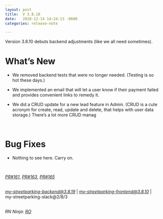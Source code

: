 ```yaml
---
layout: post
title:  V 3.8.10
date:   2020-12-14 14:24:13 -0600
categories: release-note

---
```

Version 3.8.10 debuts backend adjustments (like we all need sometimes). 


# What’s New
- We removed backend tests that were no longer needed. (Testing is so hot these days.) 

- We implemented an email that will let a user know if their payment failed and provides convenient links to remedy it.

- We did a CRUD update for a new lead feature in Admin. (CRUD is a cute acronym for create, read, update and delete, that helps with user data storage.) There’s a lot more CRUD manag

  

<br/>

# Bug Fixes
- Nothing to see here. Carry on.

<br/>

*[PR#161](https://github.com/streetparking/my-streetparking/pull/161)*, *[PR#163](https://github.com/streetparking/my-streetparking/pull/163)*, *[PR#165](https://github.com/streetparking/my-streetparking/pull/165)*
<br/>
<br/>

 *[my-streetparking-backend@3.8.19](https://github.com/streetparking/my-streetparking/blob/development/packages/my-streetparking-backend/CHANGELOG.md)* \| *[my-streetparking-frontend@3.8.10](http://my-streetparking-frontend@3.8.0.3/)* \| my-streetparking-slack@2/8/3 
<br/>
<br/>

_RN Ninja: [RO](https://github.com/robyanna)_
 
 
 